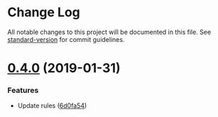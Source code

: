 # Change Log

All notable changes to this project will be documented in this file. See [standard-version](https://github.com/conventional-changelog/standard-version) for commit guidelines.

<a name="0.4.0"></a>
# [0.4.0](https://github.com/Bagaar/eslint-config-ember/compare/v0.3.0...v0.4.0) (2019-01-31)


### Features

* Update rules ([6d0fa54](https://github.com/Bagaar/eslint-config-ember/commit/6d0fa54))
